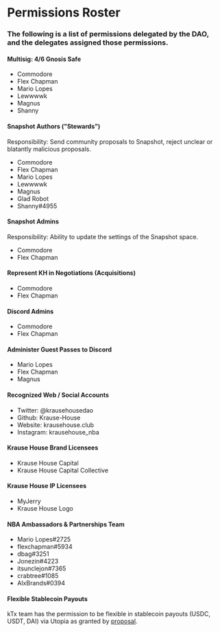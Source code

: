 # Permissions Roster

### The following is a list of permissions delegated by the DAO, and the delegates assigned those permissions.

#### Multisig: 4/6 Gnosis Safe

- Commodore
- Flex Chapman
- Mario Lopes
- Lewwwwk
- Magnus
- Shanny

#### Snapshot Authors ("Stewards")

Responsibility: Send community proposals to Snapshot, reject unclear or blatantly malicious proposals.

- Commodore
- Flex Chapman
- Mario Lopes
- Lewwwwk
- Magnus
- Glad Robot
- Shanny#4955

#### Snapshot Admins

Responsibility: Ability to update the settings of the Snapshot space.

- Commodore
- Flex Chapman

#### Represent KH in Negotiations (Acquisitions)

- Commodore
- Flex Chapman

#### Discord Admins

- Commodore
- Flex Chapman

#### Administer Guest Passes to Discord

- Mario Lopes
- Flex Chapman
- Magnus

#### Recognized Web / Social Accounts

- Twitter: @krausehousedao
- Github: Krause-House
- Website: krausehouse.club
- Instagram: krausehouse_nba

#### Krause House Brand Licensees

- Krause House Capital
- Krause House Capital Collective

#### Krause House IP Licensees

- MyJerry
- Krause House Logo

#### NBA Ambassadors & Partnerships Team

- Mario Lopes#2725
- flexchapman#5934
- dbag#3251
- Jonezin#4223
- itsunclejon#7365
- crabtree#1085
- AlxBrands#0394

#### Flexible Stablecoin Payouts 

kTx team has the permission to be flexible in stablecoin payouts (USDC, USDT, DAI) via Utopia as granted by [proposal](https://snapshot.org/#/krausehouse.eth/proposal/0xed47f38438e35d9a113199a2e25f43b201eff321ccee9f9d1eb2c64fd20a79e7).

